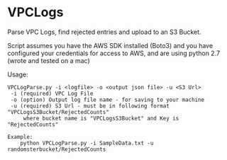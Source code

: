 # VPCLogs
Parse VPC Logs, find rejected entries and upload to an S3 Bucket.

Script assumes you have the AWS SDK installed (Boto3) and you have configured
your credentials for access to AWS, and are using python 2.7 (wrote and tested on a mac) 

Usage:
    
    VPCLogParse.py -i <logfile> -o <output json file> -u <S3 Url>
     -i (required) VPC Log File
     -o (option) Output log file name - for saving to your machine
     -u (required) S3 Url - must be in following format "VPCLogsS3Bucket/RejectedCounts"
         where bucket name is "VPCLogsS3Bucket" and Key is "RejectedCounts"

    Example: 
        python VPCLogParse.py -i SampleData.txt -u randomsterbucket/RejectedCounts
